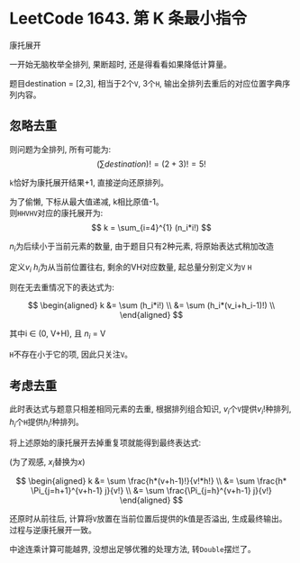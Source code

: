 # LeetCode 1643. 第 K 条最小指令

康托展开

一开始无脑枚举全排列, 果断超时, 还是得看看如果降低计算量。

题目destination = [2,3], 相当于2个`V`, 3个`H`, 输出全排列去重后的对应位置字典序列内容。


## 忽略去重

则问题为全排列, 所有可能为:
$$
(\sum destination)! = (2+3)! = 5!
$$

`k`恰好为康托展开结果+1, 直接逆向还原排列。

为了偷懒, 下标从最大值递减, k相比原值-1。  
则`HHVHV`对应的康托展开为:
$$
k = \sum_{i=4}^{1} (n_i*i!)
$$

$n_i$为后续小于当前元素的数量, 由于题目只有2种元素, 将原始表达式稍加改造

定义$v_i$ $h_i$为从当前位置往右, 剩余的VH对应数量, 起总量分别定义为`V` `H`

则在无去重情况下的表达式为:

$$
\begin{aligned}
k &= \sum (h_i*i!) \\
  &= \sum (h_i*(v_i+h_i-1)!) \\
\end{aligned}
$$

其中i ∈ (0, V+H), 且 $n_i$ = V

`H`不存在小于它的项, 因此只关注`V`。

## 考虑去重

此时表达式与题意只相差相同元素的去重, 根据排列组合知识, $v_i$个`V`提供$v_i!$种排列, $h_i$个`H`提供$h_i!$种排列。

将上述原始的康托展开去掉重复项就能得到最终表达式:

(为了观感, $x_i$替换为$x$)

$$
\begin{aligned}
k &= \sum \frac{h*(v+h-1)!}{v!*h!} \\
  &= \sum \frac{h* \Pi_{j=h+1}^{v+h-1} j}{v!} \\
  &= \sum \frac{\Pi_{j=h}^{v+h-1} j}{v!} 
\end{aligned}
$$

还原时从前往后, 计算将`V`放置在当前位置后提供的k值是否溢出, 生成最终输出。过程与逆康托展开一致。

中途连乘计算可能越界, 没想出足够优雅的处理方法, 转`Double`摆烂了。
